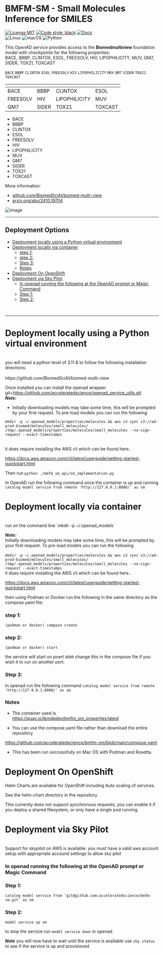 # BMFM-SM - Small Molecules Inference for SMILES <!-- omit from toc -->

[![License MIT](https://img.shields.io/github/license/acceleratedscience/openad_service_utils)](https://opensource.org/licenses/MIT)
[![Code style: black](https://img.shields.io/badge/code%20style-black-000000.svg)](https://github.com/psf/black)
[![Docs](https://img.shields.io/badge/website-live-brightgreen)](https://acceleratedscience.github.io/openad-docs/)  
![Linux](https://img.shields.io/badge/Linux-FCC624?style=for-the-badge&logo=linux&logoColor=black)
![macOS](https://img.shields.io/badge/mac%20os-000000?style=for-the-badge&logo=macos&logoColor=F0F0F0)
![Python](https://img.shields.io/badge/python-3670A0?style=for-the-badge&logo=python&logoColor=ffdd54)

<!-- description -->
This OpenAD service provides access to the **Biomedmultiview** foundation model with checkpoints for the following properties:  
BACE, BBBP, CLINTOX, ESOL, FREESOLV, HIV, LIPOPHILICITY, MUV, QM7, SIDER, TOX21, TOXCAST

`BACE` `BBBP` `CLINTOX` `ESOL` `FREESOLV` `HIV` `LIPOPHILICITY` `MUV` `QM7` `SIDER` `TOX21` `TOXCAST`

| <!-- --> |<!-- -->  |<!-- -->  |<!-- -->  |
| -- | -- | -- | -- |
| BACE | BBBP | CLINTOX | ESOL |
| FREESOLV | HIV | LIPOPHILICITY | MUV |
|  QM7 | SIDER | TOX21 | TOXCAST |

- BACE
- BBBP
- CLINTOX
- ESOL
- FREESOLV
- HIV
- LIPOPHILICITY
- MUV
- QM7
- SIDER
- TOX21
- TOXCAST


More information:  
- [github.com/BiomedSciAI/biomed-multi-view](https://github.com/BiomedSciAI/biomed-multi-view)
- [arxiv.org/abs/2410.19704](https://arxiv.org/abs/2410.19704)
<!-- description -->

![image](images/overview.png)

--- 


## Deployment Options <!-- omit from toc -->

<!-- toc -->

- [Deployment locally using a Python virtual environment](#deployment-locally-using-a-python-virtual-environment)
- [Deployment locally via container](#deployment-locally-via-container)
    - [step 1:](#step-1)
    - [step 2:](#step-2)
    - [Step 3:](#step-3)
    - [Notes](#notes)
- [Deployment On OpenShift](#deployment-on-openshift)
- [Deployment via Sky Pilot](#deployment-via-sky-pilot)
    - [In openad running the following at the OpenAD prompt or Magic Command](#in-openad-running-the-following-at-the-openad-prompt-or-magic-command)
    - [Step 1:](#step-1-1)
    - [Step 2:](#step-2-1)

<!-- tocstop -->
<br>

--- 

# Deployment locally using a Python virtual environment 
<br>
you will need a python level of 3.11 & to follow the following installation directions:<br>
<br>
https://github.com/BiomedSciAI/biomed-multi-view
<br>

Once installed you can install the openad wrapper
git+https://github.com/acceleratedscience/openad_service_utils.git
<br>
***Note:*** <br>
- Initially downloading models may take some time, this will be prompted by your first request. To pre-load models you can run the following <br>

`mkdir -p ~/.openad_models/properties/molecules && aws s3 sync s3://ad-prod-biomed/molecules/small_molecules/ /tmp/.openad_models/properties/molecules/small_molecules --no-sign-request --exact-timestamps`

<br>
it does require installing the AWS cli which can be found here..<br>

https://docs.aws.amazon.com/cli/latest/userguide/getting-started-quickstart.html


Then run `python ./bmfm_sm_api/sm_implementation.py`


In OpenAD run the following command once the container is up and running
`catalog model service from remote 'http://127.0.0.1:8080/' as sm`


# Deployment locally via container
<br>
run on the command line `mkdir -p ~/.openad_models`

***Note:*** <br>
Initially downloading models may take some time, this will be prompted by your first request. To pre-load models you can run the following <br><br>
`mkdir -p ~/.openad_models/properties/molecules && aws s3 sync s3://ad-prod-biomed/molecules/small_molecules/ /tmp/.openad_models/properties/molecules/small_molecules --no-sign-request --exact-timestamps`
<br>
it does require installing the AWS cli which can be found here..

https://docs.aws.amazon.com/cli/latest/userguide/getting-started-quickstart.html

then using Podman or Docker run the following in the same directory as the compose.yaml file:
### step 1:
`(podman or docker) compose create`<br>
### step 2:
`(podman or docker) start`<br>

the service will start on poert `8080` change this in the compose file if you wish it to run on another port.
### Step 3:
In openad run the following command
`catalog model service from remote 'http://127.0.0.1:8080/' as sm`

### Notes

- The container used is https://quay.io/ibmdpdev/bmfm_sm_properties:latest

- You can use the compose.yaml file rather than download the entire repository

https://github.com/acceleratedscience/bmfm-sm/blob/main/compose.yaml

- This has been run soccessfully on Mac OS with Podman and Rosetta.



# Deployment On OpenShift
Helm Charts are available for OpenShift including Auto scaling of services.

See the helm-chart directory in the repository

This currently does not support aynchronous requests, you can enable it if you deploy a shared filesystem, or only have a single pod running.


# Deployment via Sky Pilot
<br>
Support for skypilot on AWS is available. you must have a valid aws account setup with appropriate accound settings to allow sky pilot

### In openad running the following at the OpenAD prompt or Magic Command
### Step 1:
`catalog model service from 'git@github.com:acceleratedscience/bmfm-sm.git' as sm`<br>
### Step 2: 
`model service up sm` <br>

to stop the service run `model service down` in openad.

***Note*** you will now have to wait until the service is available use `sky status` to see if the service is up and provisioned

